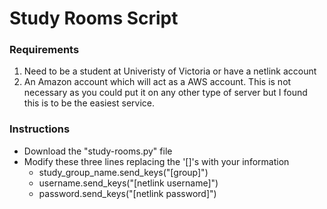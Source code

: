# Study Rooms Script

### Requirements
1. Need to be a student at Univeristy of Victoria or have a netlink account
2. An Amazon account which will act as a AWS account. This is not necessary as you could put it on any other type of server but I found this is to be the easiest service.

### Instructions
- Download the "study-rooms.py" file
- Modify these three lines replacing the '[]'s with your information
  * study_group_name.send_keys("[group]")
  * username.send_keys("[netlink username]")
  * password.send_keys("[netlink password]")
